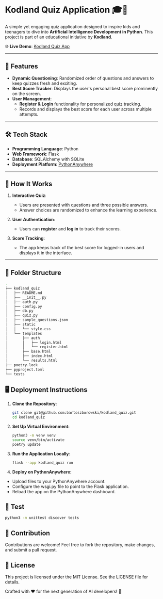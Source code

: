 # Kodland Quiz Application 🎓🤖  

A simple yet engaging quiz application designed to inspire kids and teenagers to dive into **Artificial Intelligence Development in Python**. This project is part of an educational initiative by **Kodland**.

🌐 **Live Demo**: [Kodland Quiz App](https://bbeaver.pythonanywhere.com/)

---

## 🚀 Features
- **Dynamic Questioning**: Randomized order of questions and answers to keep quizzes fresh and exciting.
- **Best Score Tracker**: Displays the user's personal best score prominently on the screen.
- **User Management**:
  - **Register & Login** functionality for personalized quiz tracking.
  - Records and displays the best score for each user across multiple attempts.

---

## 🛠️ Tech Stack
- **Programming Language**: Python  
- **Web Framework**: Flask  
- **Database**: SQLAlchemy with SQLite  
- **Deployment Platform**: [PythonAnywhere](https://pythonanywhere.com/)

---

## 📖 How It Works
1. **Interactive Quiz**:
   - Users are presented with questions and three possible answers.
   - Answer choices are randomized to enhance the learning experience.

2. **User Authentication**:
   - Users can **register** and **log in** to track their scores.

3. **Score Tracking**:
   - The app keeps track of the best score for logged-in users and displays it in the interface.

---

## 📂 Folder Structure
```bash
.
├── kodland_quiz
│   ├── README.md
│   ├── __init__.py
│   ├── auth.py
│   ├── config.py
│   ├── db.py
│   ├── quiz.py
│   ├── sample_questions.json
│   ├── static
│   │   └── style.css
│   └── templates
│       ├── auth
│       │   ├── login.html
│       │   └── register.html
│       ├── base.html
│       ├── index.html
│       └── results.html
├── poetry.lock
├── pyproject.toml
└── tests
```


## 🖥️ Deployment Instructions
1. **Clone the Repository**:
   ```bash
   git clone git@github.com:bartoszborowski/kodland_quiz.git
   cd kodland_quiz
   ```
2. **Set Up Virtual Environment**:
    ```bash
    python3 -m venv venv
    source venv/bin/activate
    poetry update
    ```
3. **Run the Application Locally**:
    ```bash
    flask --app kodland_quiz run
    ```

4. **Deploy on PythonAnywhere**:
- Upload files to your PythonAnywhere account.
- Configure the wsgi.py file to point to the Flask application.
- Reload the app on the PythonAnywhere dashboard.

## 🧪 Test

```bash
python3 -m unittest discover tests  
```

## 🤝 Contribution

Contributions are welcome! Feel free to fork the repository, make changes, and submit a pull request.

## 📝 License

This project is licensed under the MIT License. See the LICENSE file for details.

Crafted with ❤️ for the next generation of AI developers! 🎉
